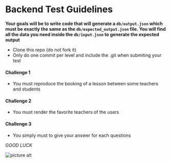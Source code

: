 # Backend Test Guidelines #

**Your goals will be to write code that will generate a `db/output.json` which must be exactly the same as the `db/expected_output.json` file. You will find all the data you need inside the `db/input.json` to generate the expected output**

* Clone this repo (do not fork it)
* Only do one commit per level and include the .git when submiting your test

#### Challenge 1 ####

- You must reproduce the booking of a lesson between some teachers and students

#### Challenge 2 ####

- You must render the favorite teachers of the users

#### Challenge 3 ####

- You simply must to give your answer for each questions

_GOOD LUCK_

![picture alt](https://media.giphy.com/media/RyXVu4ZW454IM/giphy.gif)
